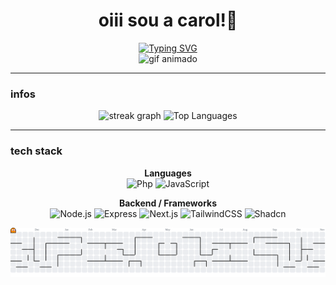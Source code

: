 <h1 align="center">oiii sou a carol!🍒</h1>

<div align="center">
  <a href="https://git.io/typing-svg">
    <img src="https://readme-typing-svg.demolab.com?font=Fira+Code&weight=500&size=22&pause=1000&color=96101d&center=true&vCenter=true&random=false&width=524&lines=%E2%8A%B9+Welcome+to+my+profile!+%CB%99%E1%B5%95%CB%99+%E2%8A%B9+" alt="Typing SVG" />
  </a>
</div>

<div align="center">
  <img
    src="https://i.pinimg.com/originals/b5/dc/76/b5dc7620d2e185d2211f667ec510831b.gif"
    alt="gif animado"
    width="300"
  />
</div>


---

### infos
<div align="center">
  <img
    src="https://streak-stats.demolab.com?user=maurodesouza&locale=en&mode=daily&theme=radical&hide_border=false&border_radius=5&order=3"
    height="150"
    alt="streak graph"
  />
  <img src="https://github-readme-stats.vercel.app/api/top-langs?username=carolrossi&layout=compact&langs_count=5&theme=radical&hide_border=false" height="150" alt="Top Languages" />
</div>

---


### tech stack
<div align="center">

**Languages**  
![Php](https://img.shields.io/badge/-Php-000?style=for-the-badge&logo=php)
![JavaScript](https://img.shields.io/badge/-JavaScript-000?style=for-the-badge&logo=javascript)

**Backend / Frameworks**  
![Node.js](https://img.shields.io/badge/-Node.js-000?style=for-the-badge&logo=node.js)
![Express](https://img.shields.io/badge/-Express-000?style=for-the-badge&logo=express)
![Next.js](https://img.shields.io/badge/-Next.js-000?style=for-the-badge&logo=next.js)
![TailwindCSS](https://img.shields.io/badge/-TailwindCSS-000?style=for-the-badge&logo=tailwind-css)
![Shadcn](https://img.shields.io/badge/-Shadcn-000?style=for-the-badge&logo=shadcn)
</div>

<picture>
  <source
    media="(prefers-color-scheme: dark)"
    srcset="https://raw.githubusercontent.com/carolrossi/carolrossi/output/pacman-contribution-graph-dark.svg"
  />
  <source
    media="(prefers-color-scheme: light)"
    srcset="https://raw.githubusercontent.com/carolrossi/carolrossi/output/pacman-contribution-graph.svg"
  />
  <img
    alt="pacman contribution graph"
    src="https://raw.githubusercontent.com/carolrossi/carolrossi/output/pacman-contribution-graph.svg"
  />
</picture>
